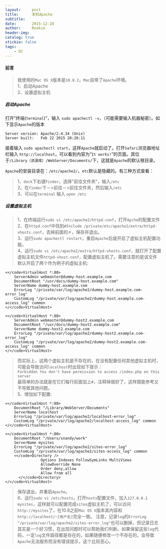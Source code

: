 ```yaml
---
layout:     post
title:      本机Apache
subtitle:   
date:       2015-12-28
author:     Rookie
header-img: 
catalog: true
stickie: false
tags:
    - OC
---
```


#### 前言

>我使用的`Mac OS X`版本是`10.8.2`，`Mac`自带了`Apache`环境。  
1、启动Apache  
2、设置虚拟主机  

##### 启动Apache

打开“终端(`terminal`)”，输入 `sudo apachectl -v`，（可能需要输入机器秘密）。如下显示`Apache`的版本

```obj-c
Server version: Apache/2.4.34 (Unix)
Server built:   Feb 22 2015 20:20:11
```

接着输入 `sudo apachectl start`，这样`Apache`就启动了。打开`Safari`浏览器地址栏输入 `http://localhost`，可以看到内容为“`It works!`”的页面。其位于`/Library（资源库）/WebServer/Documents/`下，这就是`Apache`的默认根目录。  

`Apache`的安装目录在：`/etc/apache2/`，`etc`默认是隐藏的。有三种方式查看：

>1、`dock`下右键`Finder`，选择"前往文件夹"，输入`/etc`   
2、在`finder`下－>前往－>前往文件夹，然后输入`/etc`  
3、可以在`terminal` 输入 `open /etc` 
 
##### 设置虚拟主机

>1、在终端运行`sudo vi /etc/apache2/httpd.conf`，打开`Apche`的配置文件
2、在`httpd.conf`中找到`#Include /private/etc/apache2/extra/httpd-vhosts.conf`，去掉前面的`＃`，保存并退出。    
3、运行`sudo apachectl restart`，重启`Apache`后就开启了虚拟主机配置功能。  
4、运行`sudo vi /etc/apache2/extra/httpd-vhosts.conf`，就打开了配置虚拟主机文件`httpd-vhost.conf`，配置虚拟主机了。需要注意的是该文件默认开启了两个作为例子的虚拟主机:

```obj-c
<</code>VirtualHost *:80>
    ServerAdmin webmaster@dummy-host.example.com
    DocumentRoot "/usr/docs/dummy-host.example.com"
    ServerName dummy-host.example.com
    ErrorLog "/private/var/log/apache2/dummy-host.example.com-error_log"
    CustomLog "/private/var/log/apache2/dummy-host.example.com-access_log" common
</</code>VirtualHost>

<</code>VirtualHost *:80>
    ServerAdmin webmaster@dummy-host2.example.com
    DocumentRoot "/usr/docs/dummy-host2.example.com"
    ServerName dummy-host2.example.com
    ErrorLog "/private/var/log/apache2/dummy-host2.example.com-error_log"
    CustomLog "/private/var/log/apache2/dummy-host2.example.com-access_log" common
</</code>VirtualHost>
```
>而实际上，这两个虚拟主机是不存在的，在没有配置任何其他虚拟主机时，可能会导致访问`localhost`时出现如下提示：  
  `Forbidden You don't have permission to access /index.php on this server`  
>最简单的办法就是在它们每行前面加上`#`，注释掉就好了，这样既能参考又不导致其他问题。  
5、增加如下配置:

```obj-c
<</code>VirtualHost *:80>
    DocumentRoot "/Library/WebServer/Documents"
    ServerName localhost
    ErrorLog "/private/var/log/apache2/localhost-error_log"
    CustomLog "/private/var/log/apache2/localhost-access_log" common
</</code>VirtualHost>
 
<</code>VirtualHost *:80>
    DocumentRoot "/Users/snandy/work"
    ServerName mysites
    ErrorLog "/private/var/log/apache2/sites-error_log"
    CustomLog "/private/var/log/apache2/sites-access_log" common
    <</code>Directory />
                Options Indexes FollowSymLinks MultiViews
                AllowOverride None
                Order deny,allow
                Allow from all
      </</code>Directory>
</</code>VirtualHost>
```
>保存退出，并重启`Apache`。  
6、运行`sudo vi /etc/hosts`，打开`hosts`配置文件，加入`127.0.0.1 mysites`，这样就可以配置完成`sites`虚拟主机了，可以访问`http://mysites`了，在10.8之前`Mac OS X`版本其内容和`http://localhost/~[用户名]`完全一致。
注意，记录`log`的`ErrorLog "/private/var/log/apache2/sites-error_log"`也可以删掉，但记录日志其实是一个好习惯，在出现问题时可以帮助我们判断。如果保留这些`log`代码，一定`log`文件路径都是存在的，如果随便修改一个不存在的，会导致`Apache`无法服务而没有错误提示，这个比较恶心。





